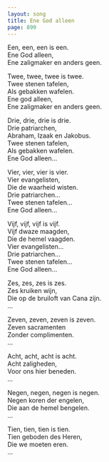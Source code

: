 ```yaml
---
layout: song
title: Ene God alleen
page: 899
---
```


Een, een, een is een.  
Ene God alleen,  
Ene zaligmaker en anders geen.  

Twee, twee, twee is twee.   
Twee stenen tafelen,  
Als gebakken wafelen.  
Ene god alleen,  
Ene zaligmaker en anders geen.  

Drie, drie, drie is drie.  
Drie patriarchen,  
Abraham, Izaak en Jakobus.  
Twee stenen tafelen,  
Als gebakken wafelen.  
Ene God alleen...  

Vier, vier, vier is vier.  
Vier evangelisten,  
Die de waarheid wisten.  
Drie patriarchen...  
Twee stenen tafelen...  
Ene God alleen...  

Vijf, vijf, vijf is vijf.  
Vijf dwaze maagden,  
Die de hemel vaagden.  
Vier evangelisten...  
Drie patriarchen...  
Twee stenen tafelen...  
Ene God alleen...  

Zes, zes, zes is zes.  
Zes kruiken wijn,  
Die op de bruiloft van Cana zijn.  
...  

Zeven, zeven, zeven is zeven.  
Zeven sacramenten  
Zonder complimenten.  
...  

Acht, acht, acht is acht.  
Acht zaligheden,  
Voor ons hier beneden.  
...  

Negen, negen, negen is negen.  
Negen koren der engelen,  
Die aan de hemel bengelen.  
...  

Tien, tien, tien is tien.  
Tien geboden des Heren,  
Die we moeten eren.  
...  
